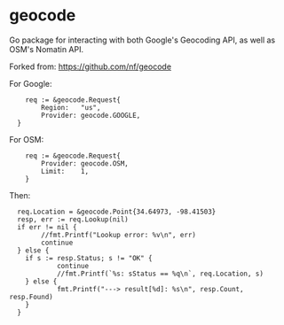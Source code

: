 geocode
=======

Go package for interacting with both Google's Geocoding API, as well as OSM's Nomatin API. 

Forked from: https://github.com/nf/geocode

For Google:

```
	req := &geocode.Request{
		Region:   "us",
		Provider: geocode.GOOGLE,
  }
```

For OSM:
```
	req := &geocode.Request{
		Provider: geocode.OSM,
		Limit:    1,
	}
```

Then:
```
  req.Location = &geocode.Point{34.64973, -98.41503}
  resp, err := req.Lookup(nil)
  if err != nil {
		//fmt.Printf("Lookup error: %v\n", err)
		continue
  } else {
    if s := resp.Status; s != "OK" {
			continue
			//fmt.Printf(`%s: sStatus == %q\n`, req.Location, s)
    } else {
			fmt.Printf("---> result[%d]: %s\n", resp.Count, resp.Found)
    }
  }
```

